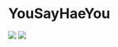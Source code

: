 # YouSayHaeYou
<img src="https://capsule-render.vercel.app/api?type=waving&color=auto&height=200&section=header&text=Ali-me&fontSize=90" />



<img src="https://capsule-render.vercel.app/api?type=waving&height=101&color=gradient&text=Ali-me%20text&section=header&textBg=false&strokeWidth=0&reversal=false&fontAlign=50&fontAlignY=50&descAlign=50&descAlignY=60" />


